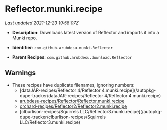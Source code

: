 # Reflector.munki.recipe

_Last updated 2021-12-23 19:58:07Z_

- **Description**: Downloads latest version of Reflector and imports it into a Munki repo.

- **Identifier**: `com.github.arubdesu.munki.Reflector`

- **Parent Recipes**: `com.github.arubdesu.download.Reflector`

## Warnings

- These recipes have duplicate filenames, ignoring numbers:
    - [dataJAR-recipes/Reflector 4/Reflector 4.munki.recipe](/autopkg-dupe-tracker/dataJAR-recipes/Reflector 4/Reflector 4.munki.recipe)
    - [arubdesu-recipes/Reflector/Reflector.munki.recipe](/autopkg-dupe-tracker/arubdesu-recipes/Reflector/Reflector.munki.recipe)
    - [orchard-recipes/Reflector2/Reflector2.munki.recipe](/autopkg-dupe-tracker/orchard-recipes/Reflector2/Reflector2.munki.recipe)
    - [clburlison-recipes/Squirrels LLC/Reflector3.munki.recipe](/autopkg-dupe-tracker/clburlison-recipes/Squirrels LLC/Reflector3.munki.recipe)